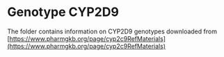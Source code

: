 # Genotype CYP2D9
The folder contains information on CYP2D9 genotypes downloaded from 
[https://www.pharmgkb.org/page/cyp2c9RefMaterials](https://www.pharmgkb.org/page/cyp2c9RefMaterials)
